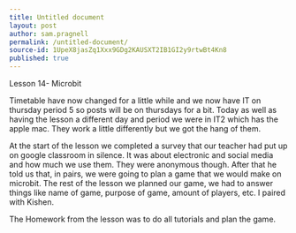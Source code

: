 ```yaml
---
title: Untitled document
layout: post
author: sam.pragnell
permalink: /untitled-document/
source-id: 1UpeX8jasZq1Xxx9GDg2KAUSXT2IB1GI2y9rtwBt4Kn8
published: true
---
```

Lesson 14- Microbit

Timetable have now changed for a little while and we now have IT on thursday period 5 so posts will be on thursdays for a bit. Today as well as having the lesson a different day and period we were in IT2 which has the apple mac. They work a little differently but we got the hang of them.

At the start of the lesson we completed a survey that our teacher had put up on google classroom in silence. It was about electronic and social media and how much we use them. They were anonymous though. After that he told us that, in pairs, we were going to plan a game that we would make on microbit. The rest of the lesson we planned our game, we had to answer things like name of game, purpose of game, amount of players, etc. I paired with Kishen.

The Homework from the lesson was to do all tutorials and plan the game. 

